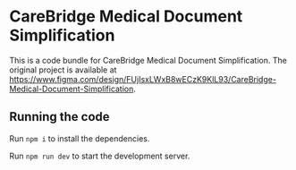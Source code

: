 
  # CareBridge Medical Document Simplification

  This is a code bundle for CareBridge Medical Document Simplification. The original project is available at https://www.figma.com/design/FUjIsxLWxB8wECzK9KlL93/CareBridge-Medical-Document-Simplification.

  ## Running the code

  Run `npm i` to install the dependencies.

  Run `npm run dev` to start the development server.
  